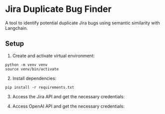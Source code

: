 # Jira Duplicate Bug Finder

A tool to identify potential duplicate Jira bugs using semantic similarity with Langchain.

## Setup

1. Create and activate virtual environment:
```
python -m venv venv
source venv/bin/activate
```

2. Install dependencies:
```
pip install -r requirements.txt
```

3. Access the Jira API and get the necessary credentials:

4. Access OpenAI API and get the necessary credentials: